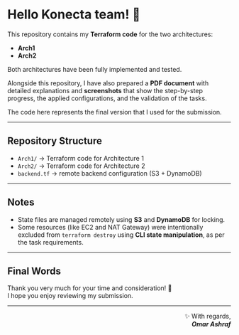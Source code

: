 # Hello Konecta team! 👋

This repository contains my **Terraform code** for the two architectures:

- **Arch1**  
- **Arch2**

Both architectures have been fully implemented and tested.  

Alongside this repository, I have also prepared a **PDF document** with detailed explanations and **screenshots** that show the step-by-step progress, the applied configurations, and the validation of the tasks.  

The code here represents the final version that I used for the submission.  

---

## Repository Structure

- `Arch1/` → Terraform code for Architecture 1  
- `Arch2/` → Terraform code for Architecture 2  
- `backend.tf` → remote backend configuration (S3 + DynamoDB)  

---

## Notes
- State files are managed remotely using **S3** and **DynamoDB** for locking.  
- Some resources (like EC2 and NAT Gateway) were intentionally excluded from `terraform destroy` using **CLI state manipulation**, as per the task requirements.  

---

## Final Words
Thank you very much for your time and consideration! 🙏  
I hope you enjoy reviewing my submission.  

---

<p align="right">  
✨ With regards,  
<br>  
<strong><i>Omar Ashraf</i></strong>  
</p>
